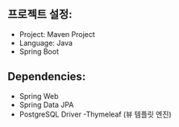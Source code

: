 ## 프로젝트 설정:
- Project: Maven Project
- Language: Java
- Spring Boot

## Dependencies:
- Spring Web
- Spring Data JPA
- PostgreSQL Driver
-Thymeleaf (뷰 템플릿 엔진)